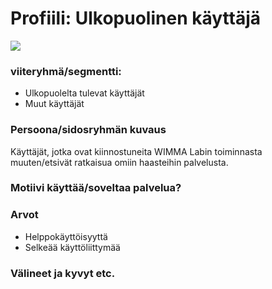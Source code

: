 # Profiili: Ulkopuolinen käyttäjä

![](https://cdn.pixabay.com/photo/2018/09/18/17/27/questions-3686724_1280.png)

### viiteryhmä/segmentti:

* Ulkopuolelta tulevat käyttäjät
* Muut käyttäjät

### Persoona/sidosryhmän kuvaus

Käyttäjät, jotka ovat kiinnostuneita WIMMA Labin toiminnasta muuten/etsivät ratkaisua omiin haasteihin palvelusta.

### Motiivi käyttää/soveltaa palvelua? 


### Arvot  

* Helppokäyttöisyyttä
* Selkeää käyttöliittymää

### Välineet ja kyvyt etc.


